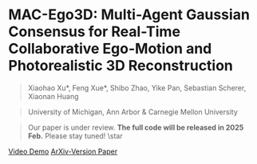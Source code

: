 # MAC-Ego3D: Multi-Agent Gaussian Consensus for Real-Time Collaborative Ego-Motion and Photorealistic 3D Reconstruction
> Xiaohao Xu*, Feng Xue*, Shibo Zhao, Yike Pan, Sebastian Scherer, Xiaonan Huang

> University of Michigan, Ann Arbor & Carnegie Mellon University

> Our paper is under review. **The full code will be released in 2025 Feb.** Please stay tuned! \star

[Video Demo](https://youtu.be/JOLQI_MNGAQ) [ArXiv-Version Paper](https://arxiv.org/abs/2412.09723)
